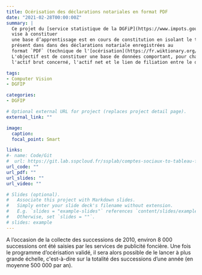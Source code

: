 ```yaml
---
title: Océrisation des déclarations notariales en format PDF
date: "2021-02-28T00:00:00Z"
summary: |
  Ce projet du [service statistique de la DGFiP](https://www.impots.gouv.fr/etudes-et-statistiques)
  vise à constituer 
  une base d’apprentissage est en cours de constitution en isolant le texte
  présent dans dans des déclarations notariale enregistrées au 
  format `PDF` (technique de l'[océrisation](https://fr.wiktionary.org/wiki/oc%C3%A9risation)). 
  L'objectif est de constituer une base de données comportant, pour chaque succession,
  l'actif brut concerné, l'actif net et le lien de filiation entre le donateur et les héritiers.

tags:
- Computer Vision
- DGFIP

categories:
- DGFIP

# Optional external URL for project (replaces project detail page).
external_link: ""

image:
  caption: 
  focal_point: Smart

links:
#- name: Code/Git
#  url: https://git.lab.sspcloud.fr/ssplab/comptes-sociaux-to-tableau-fp-csv/-/tree/main
url_code: ""
url_pdf: ""
url_slides: ""
url_video: ""

# Slides (optional).
#   Associate this project with Markdown slides.
#   Simply enter your slide deck's filename without extension.
#   E.g. `slides = "example-slides"` references `content/slides/example-slides.md`.
#   Otherwise, set `slides = ""`.
# slides: example
---
```


A l’occasion de la collecte des successions de 2010,
environ 8 000 successions ont été saisies par les services de publicité foncière.
Une fois le programme d’océrisation validé,
il sera alors possible de le lancer à plus grande échelle, 
c'est-à-dire sur la totalité des successions d’une année (en moyenne 500 000 par an). 